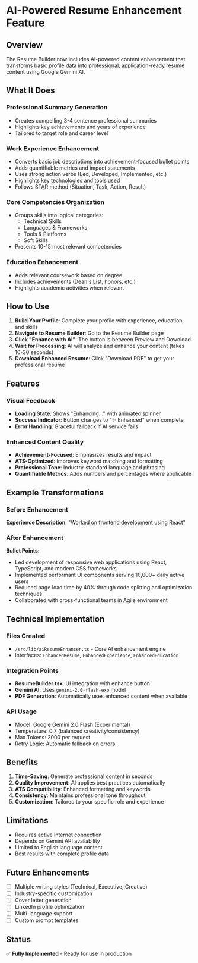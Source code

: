 # AI-Powered Resume Enhancement Feature

## Overview

The Resume Builder now includes AI-powered content enhancement that transforms basic profile data into professional, application-ready resume content using Google Gemini AI.

## What It Does

### Professional Summary Generation

- Creates compelling 3-4 sentence professional summaries
- Highlights key achievements and years of experience
- Tailored to target role and career level

### Work Experience Enhancement

- Converts basic job descriptions into achievement-focused bullet points
- Adds quantifiable metrics and impact statements
- Uses strong action verbs (Led, Developed, Implemented, etc.)
- Highlights key technologies and tools used
- Follows STAR method (Situation, Task, Action, Result)

### Core Competencies Organization

- Groups skills into logical categories:
  - Technical Skills
  - Languages & Frameworks
  - Tools & Platforms
  - Soft Skills
- Presents 10-15 most relevant competencies

### Education Enhancement

- Adds relevant coursework based on degree
- Includes achievements (Dean's List, honors, etc.)
- Highlights academic activities when relevant

## How to Use

1. **Build Your Profile**: Complete your profile with experience, education, and skills
2. **Navigate to Resume Builder**: Go to the Resume Builder page
3. **Click "Enhance with AI"**: The button is between Preview and Download
4. **Wait for Processing**: AI will analyze and enhance your content (takes 10-30 seconds)
5. **Download Enhanced Resume**: Click "Download PDF" to get your professional resume

## Features

### Visual Feedback

- **Loading State**: Shows "Enhancing..." with animated spinner
- **Success Indicator**: Button changes to "✨ Enhanced" when complete
- **Error Handling**: Graceful fallback if AI service fails

### Enhanced Content Quality

- **Achievement-Focused**: Emphasizes results and impact
- **ATS-Optimized**: Improves keyword matching and formatting
- **Professional Tone**: Industry-standard language and phrasing
- **Quantifiable Metrics**: Adds numbers and percentages where applicable

## Example Transformations

### Before Enhancement

**Experience Description**: "Worked on frontend development using React"

### After Enhancement

**Bullet Points**:

- Led development of responsive web applications using React, TypeScript, and modern CSS frameworks
- Implemented performant UI components serving 10,000+ daily active users
- Reduced page load time by 40% through code splitting and optimization techniques
- Collaborated with cross-functional teams in Agile environment

## Technical Implementation

### Files Created

- `/src/lib/aiResumeEnhancer.ts` - Core AI enhancement engine
- Interfaces: `EnhancedResume`, `EnhancedExperience`, `EnhancedEducation`

### Integration Points

- **ResumeBuilder.tsx**: UI integration with enhance button
- **Gemini AI**: Uses `gemini-2.0-flash-exp` model
- **PDF Generation**: Automatically uses enhanced content when available

### API Usage

- Model: Google Gemini 2.0 Flash (Experimental)
- Temperature: 0.7 (balanced creativity/consistency)
- Max Tokens: 2000 per request
- Retry Logic: Automatic fallback on errors

## Benefits

1. **Time-Saving**: Generate professional content in seconds
2. **Quality Improvement**: AI applies best practices automatically
3. **ATS Compatibility**: Enhanced formatting and keywords
4. **Consistency**: Maintains professional tone throughout
5. **Customization**: Tailored to your specific role and experience

## Limitations

- Requires active internet connection
- Depends on Gemini API availability
- Limited to English language content
- Best results with complete profile data

## Future Enhancements

- [ ] Multiple writing styles (Technical, Executive, Creative)
- [ ] Industry-specific customization
- [ ] Cover letter generation
- [ ] LinkedIn profile optimization
- [ ] Multi-language support
- [ ] Custom prompt templates

## Status

✅ **Fully Implemented** - Ready for use in production
